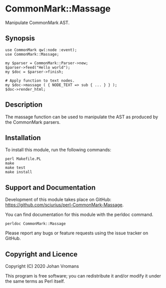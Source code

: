 # CommonMark::Massage

Manipulate CommonMark AST.

## Synopsis

    use CommonMark qw(:node :event);
    use CommonMark::Massage;

    my $parser = CommonMark::Parser->new;
    $parser->feed("Hello world");
    my $doc = $parser->finish;

    # Apply function to text nodes.
    my $doc->massage ( { NODE_TEXT => sub { ... } } );
    $doc->render_html;

## Description

The massage function can be used to manipulate the AST as produced by
the CommonMark parsers.

## Installation

To install this module, run the following commands:

	perl Makefile.PL
	make
	make test
	make install

## Support and Documentation

Development of this module takes place on GitHub:
https://github.com/sciurius/perl-CommonMark-Massage.

You can find documentation for this module with the perldoc command.

    perldoc CommonMark::Massage

Please report any bugs or feature requests using the issue tracker on
GitHub.

## Copyright and Licence

Copyright (C) 2020 Johan Vromans

This program is free software; you can redistribute it and/or modify it
under the same terms as Perl itself.


